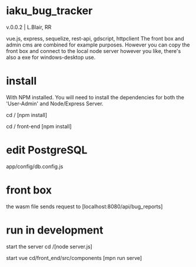 # iaku_bug_tracker
v.0.0.2 | L.Blair, RR

vue.js, express, sequelize, rest-api, gdscript, httpclient
The front box and admin cms are combined for example purposes. However you can copy the front box and connect to the local node server however you like, there's also a exe for windows-desktop use. 

# install
With NPM installed.
You will need to install the dependencies for both the 'User-Admin' and Node/Express Server.

cd / [npm install]

cd / front-end [npm install]

# edit PostgreSQL
app/config/db.config.js

# front box
the wasm file sends request to [localhost:8080/api/bug_reports]

# run in development
start the server
cd /[node server.js]

start vue
cd/front_end/src/components [mpn run serve]






